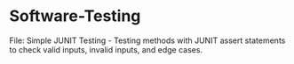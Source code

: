 # Software-Testing
File: Simple JUNIT Testing - Testing methods with JUNIT assert statements to check valid inputs, invalid inputs, and edge cases.
